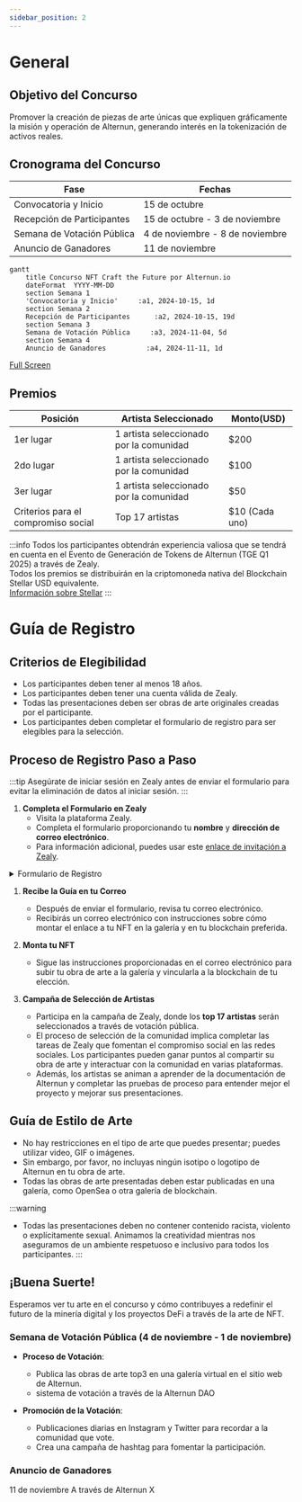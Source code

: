 ```yaml
---
sidebar_position: 2
---
```


# General

## Objetivo del Concurso
Promover la creación de piezas de arte únicas que expliquen gráficamente la misión y operación de Alternun, generando interés en la tokenización de activos reales.

## Cronograma del Concurso

| Fase                      | Fechas                    |
| -------------------------- | ------------------------ |
| Convocatoria y Inicio     | 15 de octubre            |
| Recepción de Participantes  | 15 de octubre - 3 de noviembre  |
| Semana de Votación Pública | 4 de noviembre - 8 de noviembre |
| Anuncio de Ganadores      | 11 de noviembre          |


```mermaid
gantt
    title Concurso NFT Craft the Future por Alternun.io
    dateFormat  YYYY-MM-DD
    section Semana 1
    'Convocatoria y Inicio'     :a1, 2024-10-15, 1d
    section Semana 2
    Recepción de Participantes      :a2, 2024-10-15, 19d
    section Semana 3
    Semana de Votación Pública     :a3, 2024-11-04, 5d
    section Semana 4
    Anuncio de Ganadores          :a4, 2024-11-11, 1d
```
[Full Screen](https://www.mermaidchart.com/raw/e4f8f7fb-7732-473a-b72a-2a5ddc6f1acf?theme=light&version=v0.1&format=svg)

## Premios

| Posición                       | Artista Seleccionado                     | Monto(USD) |
| ------------------------------ | ----------------------------------- | ----------- |
| 1er lugar                      | 1 artista seleccionado por la comunidad      | $200        |
| 2do lugar                      | 1 artista seleccionado por la comunidad | $100        |
| 3er lugar                      | 1 artista seleccionado por la comunidad | $50         |
| Criterios para el compromiso social | Top 17 artistas                       | $10 (Cada uno)  |

:::info
Todos los participantes obtendrán experiencia valiosa que se tendrá en cuenta en el Evento de Generación de Tokens de Alternun (TGE Q1 2025) a través de Zealy. \
Todos los premios se distribuirán en la criptomoneda nativa del Blockchain Stellar USD equivalente. \
[Información sobre Stellar](https://stellarchain.io/)
:::
# Guía de Registro

## Criterios de Elegibilidad
- Los participantes deben tener al menos 18 años.
- Los participantes deben tener una cuenta válida de Zealy.
- Todas las presentaciones deben ser obras de arte originales creadas por el participante.
- Los participantes deben completar el formulario de registro para ser elegibles para la selección.

## Proceso de Registro Paso a Paso
:::tip
Asegúrate de iniciar sesión en Zealy antes de enviar el formulario para evitar la eliminación de datos al iniciar sesión.
:::

1. **Completa el Formulario en Zealy**
   - Visita la plataforma Zealy.
   - Completa el formulario proporcionando tu **nombre** y **dirección de correo electrónico**.
   - Para información adicional, puedes usar este [enlace de invitación a Zealy](https://zealy.io/cw/alternun/invite/TTVWe--hMN2Y3N-ibl-XV).
   
<details>
  <summary>Formulario de Registro</summary>

  https://zealy.io/cw/alternun/questboard/c7da4780-1ad0-4ad8-8cb8-affbcff91ab2/1a7427e2-4ac4-4d0f-abb2-23ad8e19e456

</details>

1. **Recibe la Guía en tu Correo**
   - Después de enviar el formulario, revisa tu correo electrónico.
   - Recibirás un correo electrónico con instrucciones sobre cómo montar el enlace a tu NFT en la galería y en tu blockchain preferida.

2. **Monta tu NFT**
   - Sigue las instrucciones proporcionadas en el correo electrónico para subir tu obra de arte a la galería y vincularla a la blockchain de tu elección.

3. **Campaña de Selección de Artistas**
   - Participa en la campaña de Zealy, donde los **top 17 artistas** serán seleccionados a través de votación pública.
   - El proceso de selección de la comunidad implica completar las tareas de Zealy que fomentan el compromiso social en las redes sociales. Los participantes pueden ganar puntos al compartir su obra de arte y interactuar con la comunidad en varias plataformas.
   - Además, los artistas se animan a aprender de la documentación de Alternun y completar las pruebas de proceso para entender mejor el proyecto y mejorar sus presentaciones.

## Guía de Estilo de Arte
- No hay restricciones en el tipo de arte que puedes presentar; puedes utilizar video, GIF o imágenes.
- Sin embargo, por favor, no incluyas ningún isotipo o logotipo de Alternun en tu obra de arte.
- Todas las obras de arte presentadas deben estar publicadas en una galería, como OpenSea o otra galería de blockchain.

:::warning
- Todas las presentaciones deben no contener contenido racista, violento o explícitamente sexual. Animamos la creatividad mientras nos aseguramos de un ambiente respetuoso e inclusivo para todos los participantes.
:::

## ¡Buena Suerte!

Esperamos ver tu arte en el concurso y cómo contribuyes a redefinir el futuro de la minería digital y los proyectos DeFi a través de la arte de NFT.


### Semana de Votación Pública (4 de noviembre - 1 de noviembre)
- **Proceso de Votación**:
  - Publica las obras de arte top3 en una galería virtual en el sitio web de Alternun.
  - sistema de votación a través de la Alternun DAO
  
- **Promoción de la Votación**:
  - Publicaciones diarias en Instagram y Twitter para recordar a la comunidad que vote.
  - Crea una campaña de hashtag para fomentar la participación.

### Anuncio de Ganadores

11 de noviembre A través de Alternun X
